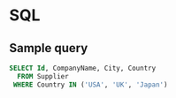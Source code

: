 # SQL

<!--ts-->
<!--te-->

## Sample query

```sql
SELECT Id, CompanyName, City, Country
  FROM Supplier
 WHERE Country IN ('USA', 'UK', 'Japan')
```
